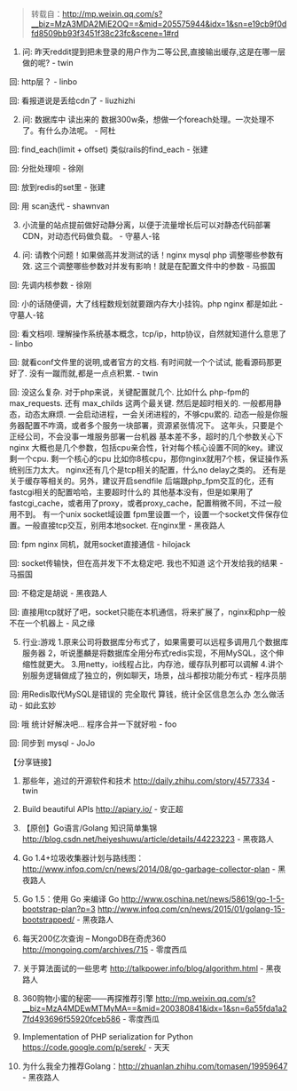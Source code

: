 > 转载自：<http://mp.weixin.qq.com/s?__biz=MzA3MDA2MjE2OQ==&mid=205575944&idx=1&sn=e19cb9f0dfd8509bb93f3451f38c23fc&scene=1#rd>

1. 问: 昨天reddit提到把未登录的用户作为二等公民,直接输出缓存,这是在哪一层做的呢? - twin

回: http层？ - linbo

回: 看报道说是丢给cdn了 - liuzhizhi

2. 问: 数据库中 读出来的 数据300w条，想做一个foreach处理。一次处理不了。有什么办法呢。 - 阿杜

回: find_each(limit + offset) 类似rails的find_each - 张建

回: 分批处理呗 - 徐刚

回: 放到redis的set里 - 张建

回: 用 scan迭代 - shawnvan

3. 小流量的站点提前做好动静分离，以便于流量增长后可以对静态代码部署CDN，对动态代码做负载。 - 守墓人-铭

4. 问: 请教个问题！如果做高并发测试的话！nginx   mysql  php  调整哪些参数有效. 这三个调整哪些参数对并发有影响！就是在配置文件中的参数 - 马振国

回: 先调内核参数 - 徐刚

回: 小的话随便调，大了线程数规划就要跟内存大小挂钩。php nginx 都是如此 - 守墓人-铭

回: 看文档呗. 理解操作系统基本概念，tcp/ip，http协议，自然就知道什么意思了 - linbo

回: 就看conf文件里的说明,或者官方的文档. 有时间就一个个试试, 能看源码那更好了. 没有一蹴而就,都是一点点积累. - twin

回: 没这么复杂. 对于php来说，关键配置就几个. 比如什么 php-fpm的  max_requests. 还有 max_childs
这两个最关键. 然后是超时相关的. 一般都用静态，动态太麻烦. 一会启动进程，一会关闭进程的，不够cpu累的.
动态一般是你服务器配置不咋滴，或者多个服务一块部署，资源紧张情况下。
这年头，只要是个正经公司，不会没事一堆服务部署一台机器
基本差不多，超时的几个参数关心下
nginx 大概也是几个参数，包括cpu亲合性，针对每个核心设置不同的key。建议剩一个cpu. 剩一个核心的cpu
比如你8核cpu，那你nginx就用7个核，保证操作系统别压力太大。
nginx还有几个是tcp相关的配置，什么no delay之类的。
还有是关于缓存等相关的。另外，建议开启sendfile
后端跟php_fpm交互的化，还有fastcgi相关的配置哈哈，主要超时什么的
其他基本没有，但是如果用了fastcgi_cache，或者用了proxy，或者proxy_cache，配置稍微不同，不过一般用不到。
有一个unix socket域设置
fpm里设置一个，设置一个socket文件保存位置。一般直接tcp交互，别用本地socket. 在nginx里 - 黑夜路人

回: fpm nginx 同机，就用socket直接通信 - hilojack

回: socket传输快，但在高并发下不太稳定吧. 我也不知道  这个开发给我的结果 - 马振国

回: 不稳定是胡说 - 黑夜路人

回: 直接用tcp就好了吧，socket只能在本机通信，将来扩展了，nginx和php一般不在一个机器上 - 风之缘

5. 行业:游戏
1.原来公司将数据库分布式了，如果需要可以远程多调用几个数据库服务器
2，听说墨麟是将数据库全用分布式redis实现，不用MySQL，这个伸缩性就更大。
3.用netty，io线程占比，内存池，缓存队列都可以调解
4.讲个别服务逻辑做成了独立的，例如聊天，场景，战斗都按功能分布式 - 程序员朋

回: 用Redis取代MySQL是错误的 完全取代 算钱，统计全区信息怎么办 怎么做活动 - 如此玄妙

回: 哦 统计好解决吧… 程序合并一下就好啦 - foo

回: 同步到 mysql - JoJo

【分享链接】

1. 那些年，追过的开源软件和技术 http://daily.zhihu.com/story/4577334 - twin

2. Build beautiful APIs http://apiary.io/ - 安正超

3. 【原创】Go语言/Golang 知识简单集锦 http://blog.csdn.net/heiyeshuwu/article/details/44223223 - 黑夜路人

4. Go 1.4+垃圾收集器计划与路线图：http://www.infoq.com/cn/news/2014/08/go-garbage-collector-plan - 黑夜路人

5. Go 1.5：使用 Go 来编译 Go
http://www.oschina.net/news/58619/go-1-5-bootstrap-plan?p=3
http://www.infoq.com/cn/news/2015/01/golang-15-bootstrapped/ - 黑夜路人

6. 每天200亿次查询 – MongoDB在奇虎360 http://mongoing.com/archives/715 - 零度西瓜

7. 关于算法面试的一些思考 http://talkpower.info/blog/algorithm.html - 黑夜路人

8. 360购物小蜜的秘密——再探推荐引擎 http://mp.weixin.qq.com/s?__biz=MzA4MDEwMTMyMA==&mid=200380841&idx=1&sn=6a55fda1a27fd493696f55920fceb586 - 零度西瓜

9. Implementation of PHP serialization for Python https://code.google.com/p/serek/ - 天天

10. 为什么我全力推荐Golang：http://zhuanlan.zhihu.com/tomasen/19959647 - 黑夜路人